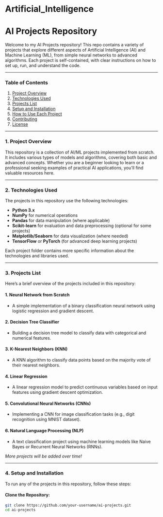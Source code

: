 # Artificial_Intelligence
# **AI Projects Repository**

Welcome to my AI Projects repository! This repo contains a variety of projects that explore different aspects of Artificial Intelligence (AI) and Machine Learning (ML), from simple neural networks to advanced algorithms. Each project is self-contained, with clear instructions on how to set up, run, and understand the code.

---

### **Table of Contents**
1. [Project Overview](#project-overview)
2. [Technologies Used](#technologies-used)
3. [Projects List](#projects-list)
4. [Setup and Installation](#setup-and-installation)
5. [How to Use Each Project](#how-to-use-each-project)
6. [Contributing](#contributing)
7. [License](#license)

---

### **1. Project Overview**

This repository is a collection of AI/ML projects implemented from scratch. It includes various types of models and algorithms, covering both basic and advanced concepts. Whether you are a beginner looking to learn or a professional seeking examples of practical AI applications, you'll find valuable resources here.

---

### **2. Technologies Used**

The projects in this repository use the following technologies:

- **Python 3.x**
- **NumPy** for numerical operations
- **Pandas** for data manipulation (where applicable)
- **Scikit-learn** for evaluation and data preprocessing (optional for some projects)
- **Matplotlib/Seaborn** for data visualization (where needed)
- **TensorFlow** or **PyTorch** (for advanced deep learning projects)
  
Each project folder contains more specific information about the technologies and libraries used.

---

### **3. Projects List**

Here’s a brief overview of the projects included in this repository:

#### **1. Neural Network from Scratch**
- A simple implementation of a binary classification neural network using logistic regression and gradient descent.
  
#### **2. Decision Tree Classifier**
- Building a decision tree model to classify data with categorical and numerical features.

#### **3. K-Nearest Neighbors (KNN)**
- A KNN algorithm to classify data points based on the majority vote of their nearest neighbors.

#### **4. Linear Regression**
- A linear regression model to predict continuous variables based on input features using gradient descent optimization.

#### **5. Convolutional Neural Networks (CNNs)**
- Implementing a CNN for image classification tasks (e.g., digit recognition using MNIST dataset).

#### **6. Natural Language Processing (NLP)**
- A text classification project using machine learning models like Naive Bayes or Recurrent Neural Networks (RNNs).

*More projects will be added over time!*

---

### **4. Setup and Installation**

To run any of the projects in this repository, follow these steps:

#### Clone the Repository:
```bash
git clone https://github.com/your-username/ai-projects.git
cd ai-projects
